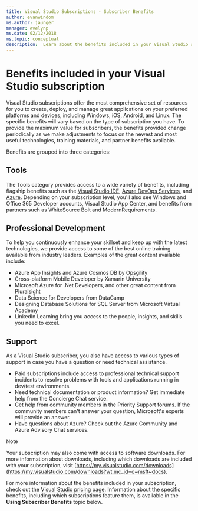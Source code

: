 ```yaml
---
title: Visual Studio Subscriptions - Subscriber Benefits
author: evanwindom
ms.author: jaunger
manager: evelynp
ms.date: 02/12/2018
ms.topic: conceptual
description:  Learn about the benefits included in your Visual Studio subscription
---
```


# Benefits included in your Visual Studio subscription

Visual Studio subscriptions offer the most comprehensive set of resources for you to create, deploy, and manage great applications on your preferred platforms and devices, including Windows, iOS, Android, and Linux.  The specific benefits will vary based on the type of subscription you have.  To provide the maximum value for subscribers, the benefits provided change periodically as we make adjustments to focus on the newest and most useful technologies, training materials, and partner benefits available.

Benefits are grouped into three categories:

## Tools
The Tools category provides access to a wide variety of benefits, including flagship benefits such as the [Visual Studio IDE](vs-ide-benefit.md), [Azure DevOps Services](vs-azure-devops.md), and [Azure](vs-azure.md).  Depending on your subscription level, you'll also see Windows and Office 365 Developer accounts, Visual Studio App Center, and benefits from partners such as WhiteSource Bolt and ModernRequirements.

## Professional Development
To help you continuously enhance your skillset and keep up with the latest technologies, we provide access to some of the best online training available from industry leaders. Examples of the great content available include:
- Azure App Insights and Azure Cosmos DB by Opsgility
- Cross-platform Mobile Developer by Xamarin University
- Microsoft Azure for .Net Developers, and other great content from Pluralsight
- Data Science for Developers from DataCamp
- Designing Database Solutions for SQL Server from Microsoft Virtual Academy
- LinkedIn Learning bring you access to the people, insights, and skills you need to excel.

## Support
As a Visual Studio subscriber, you also have access to various types of support in case you have a question or need technical assistance.
- Paid subscriptions include access to professional technical support incidents to resolve problems with tools and applications running in dev/test environments.
- Need technical documentation or product information?  Get immediate help from the Concierge Chat service.
- Get help from community members in the Priority Support forums.  If the community members can't answer your question, Microsoft's experts will provide an answer.
- Have questions about Azure?  Check out the Azure Community and Azure Advisory Chat services.

> [!NOTE]
> Your subscription may also come with access to software downloads.  For more information about downloads, including which downloads are included with your subscription, visit [https://my.visualstudio.com/downloads](https://my.visualstudio.com/downloads?wt.mc_id=o~msft~docs).

For more information about the benefits included in your subscription, check out the [Visual Studio pricing page](https://visualstudio.microsoft.com/vs/pricing/).  Information about the specific benefits, including which subscriptions feature them, is available in the **Using Subscriber Benefits** topic below.
